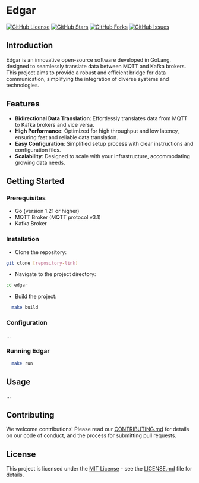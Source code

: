 # Edgar

[![GitHub License](https://img.shields.io/badge/license-MIT-blue.svg)](https://github.com/tointernet/edgar/blob/main/LICENSE)
[![GitHub Stars](https://img.shields.io/github/stars/tointernet/edgar.svg)](https://github.com/tointernet/edgar/stargazers)
[![GitHub Forks](https://img.shields.io/github/forks/tointernet/edgar.svg)](https://github.com/tointernet/edgar/network)
[![GitHub Issues](https://img.shields.io/github/issues/tointernet/edgar.svg)](https://github.com/tointernet/edgar/issues)

## Introduction

Edgar is an innovative open-source software developed in GoLang, designed to seamlessly translate data between MQTT and Kafka brokers. This project aims to provide a robust and efficient bridge for data communication, simplifying the integration of diverse systems and technologies.

## Features

- **Bidirectional Data Translation**: Effortlessly translates data from MQTT to Kafka brokers and vice versa.
- **High Performance**: Optimized for high throughput and low latency, ensuring fast and reliable data translation.
- **Easy Configuration**: Simplified setup process with clear instructions and configuration files.
- **Scalability**: Designed to scale with your infrastructure, accommodating growing data needs.

## Getting Started

### Prerequisites

- Go (version 1.21 or higher)
- MQTT Broker (MQTT protocol v3.1)
- Kafka Broker

### Installation

- Clone the repository:

```sh
git clone [repository-link]
```

- Navigate to the project directory:

```sh
cd edgar
```

- Build the project:

```sh
  make build
```

### Configuration

...

### Running Edgar

```sh
  make run
```

## Usage

...


## Contributing

We welcome contributions! Please read our [CONTRIBUTING.md](https://github.com/tointernet/edgar/blob/main/CONTRIBUTING.md) for details on our code of conduct, and the process for submitting pull requests.

## License

This project is licensed under the [MIT License](https://opensource.org/license/mit/) - see the [LICENSE.md](https://github.com/tointernet/edgar/blob/main/LICENSE) file for details.